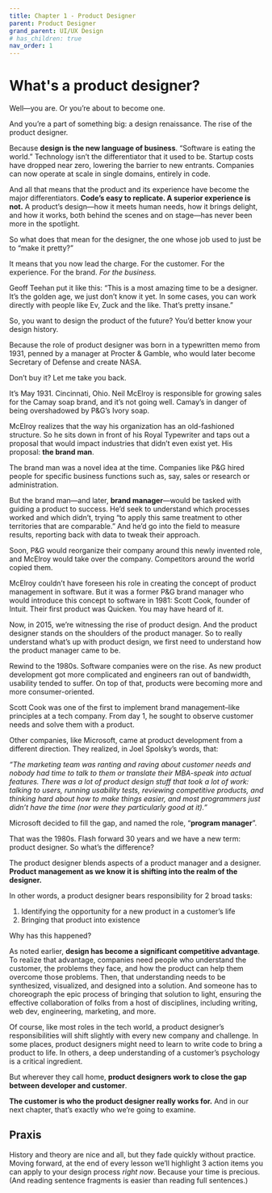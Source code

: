 ```yaml
---
title: Chapter 1 - Product Designer
parent: Product Designer
grand_parent: UI/UX Design
# has_children: true
nav_order: 1
---
```


# What's a product designer?

Well—you are. Or you’re about to become one.

And you’re a part of something big: a design renaissance. The rise of the product designer.

Because **design is the new language of business**. “Software is eating the world.” Technology isn’t the differentiator that it used to be. Startup costs have dropped near zero, lowering the barrier to new entrants. Companies can now operate at scale in single domains, entirely in code.

And all that means that the product and its experience have become the major differentiators. **Code’s easy to replicate. A superior experience is not.** A product’s design—how it meets human needs, how it brings delight, and how it works, both behind the scenes and on stage—has never been more in the spotlight.

So what does that mean for the designer, the one whose job used to just be to “make it pretty?”

It means that you now lead the charge. For the customer. For the experience. For the brand. *For the business.*

Geoff Teehan put it like this: “This is a most amazing time to be a designer. It’s the golden age, we just don’t know it yet. In some cases, you can work directly with people like Ev, Zuck and the like. That’s pretty insane.”

So, you want to design the product of the future? You’d better know your design history.

Because the role of product designer was born in a typewritten memo from 1931, penned by a manager at Procter & Gamble, who would later become Secretary of Defense and create NASA.

Don’t buy it? Let me take you back.

It’s May 1931. Cincinnati, Ohio. Neil McElroy is responsible for growing sales for the Camay soap brand, and it’s not going well. Camay’s in danger of being overshadowed by P&G’s Ivory soap.

McElroy realizes that the way his organization has an old-fashioned structure. So he sits down in front of his Royal Typewriter and taps out a proposal that would impact industries that didn’t even exist yet. His proposal: **the brand man**.

The brand man was a novel idea at the time. Companies like P&G hired people for specific business functions such as, say, sales or research or administration.

But the brand man—and later, **brand manager**—would be tasked with guiding a product to success. He’d seek to understand which processes worked and which didn’t, trying “to apply this same treatment to other territories that are comparable.” And he’d go into the field to measure results, reporting back with data to tweak their approach.

Soon, P&G would reorganize their company around this newly invented role, and McElroy would take over the company. Competitors around the world copied them.

McElroy couldn’t have foreseen his role in creating the concept of product management in software. But it was a former P&G brand manager who would introduce this concept to software in 1981: Scott Cook, founder of Intuit. Their first product was Quicken. You may have heard of it.

Now, in 2015, we’re witnessing the rise of product design. And the product designer stands on the shoulders of the product manager. So to really understand what’s up with product design, we first need to understand how the product manager came to be.

Rewind to the 1980s. Software companies were on the rise. As new product development got more complicated and engineers ran out of bandwidth, usability tended to suffer. On top of that, products were becoming more and more consumer-oriented.

Scott Cook was one of the first to implement brand management–like principles at a tech company. From day 1, he sought to observe customer needs and solve them with a product.

Other companies, like Microsoft, came at product development from a different direction. They realized, in Joel Spolsky’s words, that:

*“The marketing team was ranting and raving about customer needs and nobody had time to talk to them or translate their MBA-speak into actual features. There was a lot of product design stuff that took a lot of work: talking to users, running usability tests, reviewing competitive products, and thinking hard about how to make things easier, and most programmers just didn’t have the time (nor were they particularly good at it).”*

Microsoft decided to fill the gap, and named the role, “**program manager**”.

That was the 1980s. Flash forward 30 years and we have a new term: product designer. So what’s the difference?

The product designer blends aspects of a product manager and a designer. **Product management as we know it is shifting into the realm of the designer.**

In other words, a product designer bears responsibility for 2 broad tasks:

1. Identifying the opportunity for a new product in a customer’s life
2. Bringing that product into existence

Why has this happened?

As noted earlier, **design has become a significant competitive advantage**. To realize that advantage, companies need people who understand the customer, the problems they face, and how the product can help them overcome those problems. Then, that understanding needs to be synthesized, visualized, and designed into a solution. And someone has to choreograph the epic process of bringing that solution to light, ensuring the effective collaboration of folks from a host of disciplines, including writing, web dev, engineering, marketing, and more.

Of course, like most roles in the tech world, a product designer’s responsibilities will shift slightly with every new company and challenge. In some places, product designers might need to learn to write code to bring a product to life. In others, a deep understanding of a customer’s psychology is a critical ingredient.

But wherever they call home, **product designers work to close the gap between developer and customer**.

**The customer is who the product designer really works for.** And in our next chapter, that’s exactly who we’re going to examine.

## Praxis
History and theory are nice and all, but they fade quickly without practice. Moving forward, at the end of every lesson we’ll highlight 3 action items you can apply to your design process *right now*. Because your time is precious. (And reading sentence fragments is easier than reading full sentences.)